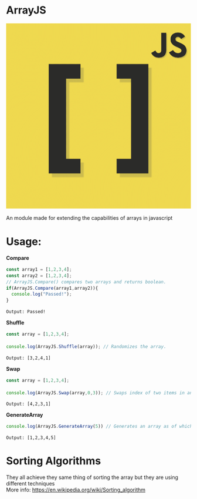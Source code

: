 # ArrayJS

![](logos/ArrayJS_logo_512x512.png)

An module made for extending the capabilities of arrays in javascript

# Usage:

**Compare**

```javascript
const array1 = [1,2,3,4];
const array2 = [1,2,3,4];
// ArrayJS.Compare() compares two arrays and returns boolean.
if(ArrayJS.Compare(array1,array2)){
  console.log("Passed!");
}

```

```
Output: Passed!
```

**Shuffle**

```javascript
const array = [1,2,3,4];

console.log(ArrayJS.Shuffle(array)); // Randomizes the array.

```

```
Output: [3,2,4,1]
```

**Swap**

```javascript
const array = [1,2,3,4];

console.log(ArrayJS.Swap(array,0,3)); // Swaps index of two items in an array.

```
```
Output: [4,2,3,1]
```

**GenerateArray**

```javascript
console.log(ArrayJS.GenerateArray(5)) // Generates an array as of which the items count from 1 to the respective length of the array.

```

```
Output: [1,2,3,4,5]
```

# Sorting Algorithms

They all achieve they same thing of sorting the array but they are using different techniques\
More info: https://en.wikipedia.org/wiki/Sorting_algorithm

